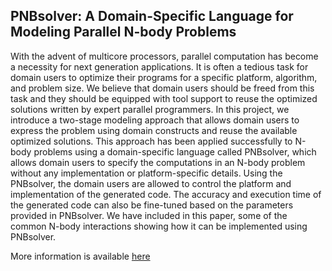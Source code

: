 PNBsolver: A Domain-Specific Language for Modeling Parallel N-body Problems
---------------------------------------------------------------------------

With the advent of multicore processors, parallel computation has become a necessity for next generation applications. It is often a tedious task
 for domain users to optimize their programs for a specific platform, algorithm, and problem size. We believe that domain users should be freed 
from this task and they should be equipped with tool support to reuse the optimized solutions written by expert parallel programmers. In this project,
 we introduce a two-stage modeling approach that allows domain users to express the problem using domain constructs and reuse the available optimized 
solutions. This approach has been applied successfully to N-body problems using a domain-specific language called PNBsolver, which allows domain users
 to specify the computations in an N-body problem without any implementation or platform-specific details. Using the PNBsolver, the domain users are 
allowed to control the platform and implementation of the generated code. The accuracy and execution time of the generated code can also be fine-tuned 
based on the parameters provided in PNBsolver. We have included in this paper, some of the common N-body interactions showing how it can be implemented 
using PNBsolver.

More information is available <a href="https://sites.google.com/site/nbodysolver/">here</a>
